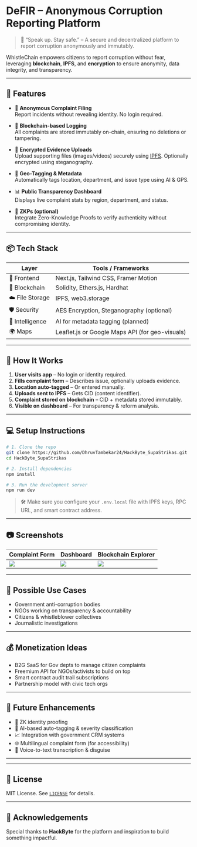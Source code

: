 
# DeFIR – Anonymous Corruption Reporting Platform

> 💬 “Speak up. Stay safe.” – A secure and decentralized platform to report corruption anonymously and immutably.

WhistleChain empowers citizens to report corruption without fear, leveraging **blockchain**, **IPFS**, and **encryption** to ensure anonymity, data integrity, and transparency.

---

## 🚀 Features

- 🔐 **Anonymous Complaint Filing**  
  Report incidents without revealing identity. No login required.

- 🧾 **Blockchain-based Logging**  
  All complaints are stored immutably on-chain, ensuring no deletions or tampering.

- 📁 **Encrypted Evidence Uploads**  
  Upload supporting files (images/videos) securely using [IPFS](https://ipfs.tech/). Optionally encrypted using steganography.

- 📍 **Geo-Tagging & Metadata**  
  Automatically tags location, department, and issue type using AI & GPS.

- 📊 **Public Transparency Dashboard**  
  Displays live complaint stats by region, department, and status.

- 🧬 **ZKPs (optional)**  
  Integrate Zero-Knowledge Proofs to verify authenticity without compromising identity.

---

## 📦 Tech Stack

| Layer              | Tools / Frameworks                                |
|--------------------|----------------------------------------------------|
| 🧠 Frontend         | Next.js, Tailwind CSS, Framer Motion              |
| 🔗 Blockchain       | Solidity, Ethers.js, Hardhat                      |
| ☁️ File Storage     | IPFS, web3.storage                                |
| 🛡️ Security         | AES Encryption, Steganography (optional)          |
| 🧠 Intelligence     | AI for metadata tagging (planned)                 |
| 🌍 Maps             | Leaflet.js or Google Maps API (for geo-visuals)  |

---

## 🧪 How It Works

1. **User visits app** – No login or identity required.
2. **Fills complaint form** – Describes issue, optionally uploads evidence.
3. **Location auto-tagged** – Or entered manually.
4. **Uploads sent to IPFS** – Gets CID (content identifier).
5. **Complaint stored on blockchain** – CID + metadata stored immutably.
6. **Visible on dashboard** – For transparency & reform analysis.

---

## 💻 Setup Instructions

```bash
# 1. Clone the repo
git clone https://github.com/DhruvTambekar24/HackByte_SupaStrikas.git
cd HackByte_SupaStrikas

# 2. Install dependencies
npm install

# 3. Run the development server
npm run dev
```

> 🛠️ Make sure you configure your `.env.local` file with IPFS keys, RPC URL, and smart contract address.

---

## 📷 Screenshots

| Complaint Form | Dashboard | Blockchain Explorer |
|----------------|-----------|----------------------|
| ![](screenshots/form.png) | ![](screenshots/dashboard.png) | ![](screenshots/tx.png) |

---

## 🧩 Possible Use Cases

- Government anti-corruption bodies
- NGOs working on transparency & accountability
- Citizens & whistleblower collectives
- Journalistic investigations

---

## 💰 Monetization Ideas

- B2G SaaS for Gov depts to manage citizen complaints
- Freemium API for NGOs/activists to build on top
- Smart contract audit trail subscriptions
- Partnership model with civic tech orgs

---

## 🧠 Future Enhancements

- 🔎 ZK identity proofing
- 🧠 AI-based auto-tagging & severity classification
- 📈 Integration with government CRM systems
- 🌐 Multilingual complaint form (for accessibility)
- 🤖 Voice-to-text transcription & disguise

---


---

## 📜 License

MIT License. See [`LICENSE`](LICENSE) for details.

---

## 🙌 Acknowledgements

Special thanks to **HackByte** for the platform and inspiration to build something impactful.

```
